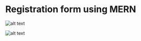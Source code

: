 # Registration form using MERN

![alt text](Screenshot/Screenshot1.png)

![alt text](Screenshot/Screenshot2.png)
